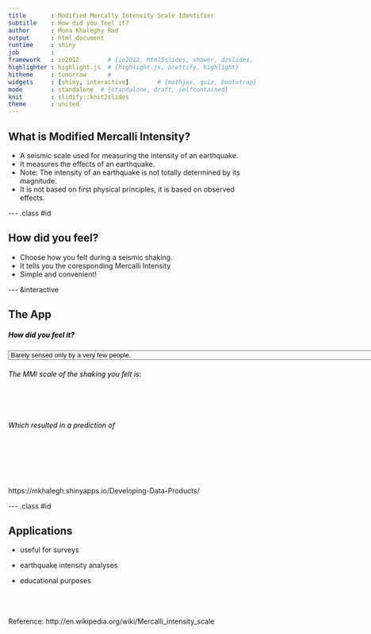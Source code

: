 ```yaml
---
title       : Modified Mercally Intensity Scale Identifier
subtitle    : How did you feel it?
author      : Mona Khaleghy Rad
output      : html_document
runtime     : shiny
job         : 
framework   : io2012        # {io2012, html5slides, shower, dzslides, ...}
highlighter : highlight.js  # {highlight.js, prettify, highlight}
hitheme     : tomorrow      # 
widgets     : [shiny, interactive]        # {mathjax, quiz, bootstrap}
mode        : standalone  # {standalone, draft, selfcontained}
knit        : slidify::knit2slides
theme       : united
---
```


## What is Modified Mercalli Intensity?

* A seismic scale used for measuring the intensity of an earthquake. 
* It measures the effects of an earthquake. 
* Note: The intensity of an earthquake is not totally determined by its magnitude. 
* It is not based on first physical principles, it is based on observed effects.

--- .class #id 

## How did you feel?

* Choose how you felt during a seismic shaking. 
* It tells you the coresponding Mercalli Intensity
* Simple and convenient!

--- &interactive

## The App

<div class="row-fluid">
  <div class="col-sm-4">
    <form class="well">
      <div class="form-group shiny-input-container">
        <label class="control-label" for="feel">
          <h5 style="color:black">How did you feel it?</h5>
        </label>
        <div>
          <select id="feel"><option value="Barely sensed only by a very few people." selected>Barely sensed only by a very few people.</option>
<option value="Felt only by a few people at rest in houses or on upper floors.">Felt only by a few people at rest in houses or on upper floors.</option>
<option value="Felt indoors as a light vibration. Hanging objects may swing slightly.">Felt indoors as a light vibration. Hanging objects may swing slightly.</option>
<option value="Generally noticed indoors, but not outside, as a moderate vibration or jolt. Light sleepers may be awakened. Walls may creak, and glassware, crockery, doors or windows rattle.">Generally noticed indoors, but not outside, as a moderate vibration or jolt. Light sleepers may be awakened. Walls may creak, and glassware, crockery, doors or windows rattle.</option>
<option value="Generally felt outside and by almost everyone indoors. Most sleepers are awakened and a few people alarmed. Small objects are shifted or overturned, and pictures knock against the wall. Some glassware and crockery may break, and loosely secured doors may swing open and shut.">Generally felt outside and by almost everyone indoors. Most sleepers are awakened and a few people alarmed. Small objects are shifted or overturned, and pictures knock against the wall. Some glassware and crockery may break, and loosely secured doors may swing open and shut.</option>
<option value="Felt by all. People and animals are alarmed, and many run outside. Walking steadily is difficult. Furniture and appliances may move on smooth surfaces, and objects fall from walls and shelves. Glassware and crockery break. Slight non-structural damage to buildings may occur.">Felt by all. People and animals are alarmed, and many run outside. Walking steadily is difficult. Furniture and appliances may move on smooth surfaces, and objects fall from walls and shelves. Glassware and crockery break. Slight non-structural damage to buildings may occur.</option>
<option value="People experience difficulty standing. Furniture and appliances are shifted. Substantial damage to fragile or unsecured objects. A few weak buildings are damaged.">People experience difficulty standing. Furniture and appliances are shifted. Substantial damage to fragile or unsecured objects. A few weak buildings are damaged.</option>
<option value="A few buildings are damaged and some weak buildings are destroyed.">A few buildings are damaged and some weak buildings are destroyed.</option>
<option value="Some buildings are damaged and many weak buildings are destroyed.">Some buildings are damaged and many weak buildings are destroyed.</option>
<option value="Many buildings are damaged and most weak buildings are destroyed.">Many buildings are damaged and most weak buildings are destroyed.</option>
<option value="Most buildings are damaged and many buildings are destroyed.">Most buildings are damaged and many buildings are destroyed.</option>
<option value="All buildings are damaged and most buildings are destroyed.">All buildings are damaged and most buildings are destroyed.</option></select>
          <script type="application/json" data-for="feel" data-nonempty="">{}</script>
        </div>
      </div>
      <div class="col-sm-8">
        <h6 style="color:black">The MMI scale of the shaking you felt is:</h6>
        <br/>
        <div id="inputValue" class="shiny-html-output" style="color:green"></div>
        <br/>
        <h6 style="color:black">Which resulted in a prediction of </h6>
        <br/>
        <div id="prediction" class="shiny-html-output" style="color:red"></div>
      </div>
    </form>
  </div>
</div>

<br/>
<br/>
<br/>
https://mkhalegh.shinyapps.io/Developing-Data-Products/

--- .class #id

## Applications

* useful for surveys   

* earthquake intensity analyses 

* educational purposes

<br/>
<br/>
<br/>
Reference: http://en.wikipedia.org/wiki/Mercalli_intensity_scale
